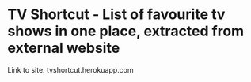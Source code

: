# TV Shortcut - List of favourite tv shows in one place, extracted from external website

Link to site.
tvshortcut.herokuapp.com